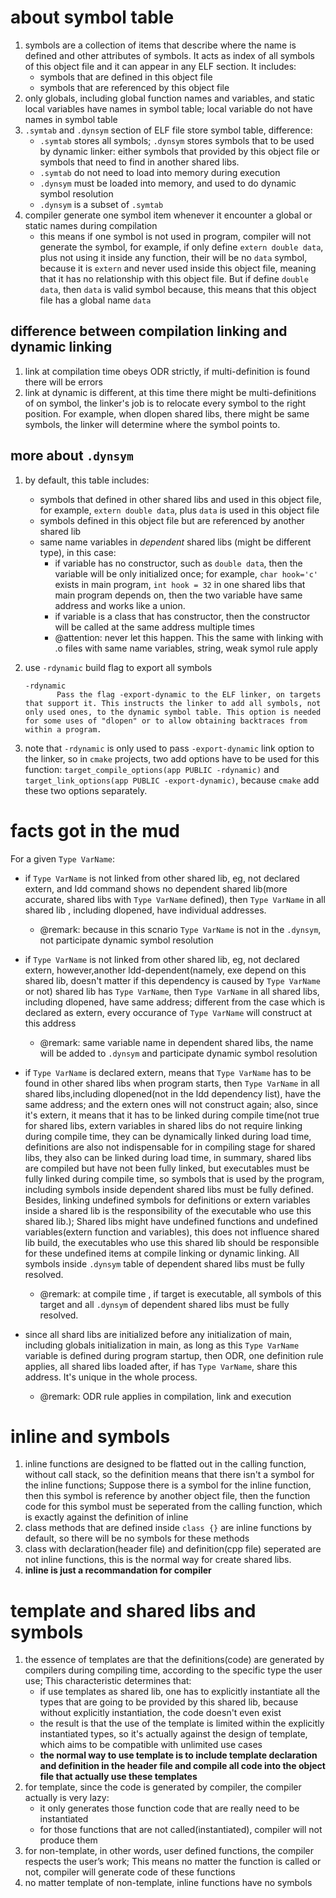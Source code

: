 
# about symbol table

1. symbols are a collection of items that describe where the name is defined and other attributes of symbols. It acts as index of all symbols of this object file and it can appear in any ELF section.  It includes:
   - symbols that are defined in this object file
   - symbols that are referenced by this object file
2. only globals, including global function names and variables, and static local variables have names in symbol table; local variable do not have names in symbol table
3. `.symtab` and `.dynsym` section of ELF file store symbol table, difference:
   - `.symtab` stores all symbols; `.dynsym` stores symbols that to be used by dynamic linker: either symbols that provided by this object file or symbols that need to find in another shared libs.
   - `.symtab` do not need to load into memory during execution
   - `.dynsym` must be loaded into memory, and used to do dynamic symbol resolution
   - `.dynsym` is a subset of `.symtab`
4. compiler generate one symbol item whenever it encounter a global or static names during compilation
   - this means if one symbol is not used in program, compiler will not generate the symbol, for example, if only define `extern double data`, plus not using it inside any function, their will be no `data` symbol, because it is `extern` and never used inside this object file, meaning that it has no relationship with this object file. But if define `double data`, then `data` is valid symbol because, this means that this object file has a global name `data`

## difference between compilation linking and dynamic linking

1. link at compilation time obeys ODR strictly, if multi-definition is found there will be errors
2. link at dynamic is different, at this time there might be multi-definitions of on symbol, the linker's job is to relocate every symbol to the right position. For example, when dlopen shared libs, there might be same symbols, the linker will determine where the symbol points to.

## more about `.dynsym`

1. by default, this table includes:

   - symbols that defined in other shared libs and used in this object file, for example, `extern double data`, plus `data` is used in this object file
   - symbols defined in this object file but are referenced by another shared lib
   - same name variables in  *dependent* shared libs (might be different type), in this case:
     - if variable has no constructor, such as `double data`, then the variable will be only initialized once; for example, `char hook='c'` exists in main program, `int hook = 32` in one shared libs that main program depends on, then the two variable have same address and works like a union.
     - if variable is a class that has constructor, then the constructor will be called at the same address multiple times
     - @attention: never let this happen. This the same with linking with .o files with same name variables, string, weak symol rule apply

2. use `-rdynamic` build flag to export all symbols

       -rdynamic
              Pass the flag -export-dynamic to the ELF linker, on targets that support it. This instructs the linker to add all symbols, not only used ones, to the dynamic symbol table. This option is needed for some uses of "dlopen" or to allow obtaining backtraces from within a program.

3. note that `-rdynamic` is only used to pass `-export-dynamic` link option to the linker, so in `cmake` projects, two add options have to be used for this function: `target_compile_options(app PUBLIC -rdynamic)` and `target_link_options(app PUBLIC -export-dynamic)`, because `cmake` add these two options separately.

# facts got in the mud

For a given `Type VarName`:

- if `Type VarName` is not linked from other shared lib, eg, not declared extern, and ldd command shows no dependent shared lib(more accurate, shared libs with `Type VarName` defined), then `Type VarName` in all shared lib , including dlopened, have individual addresses.
  - @remark: because in this scnario `Type VarName` is not in the `.dynsym`, not participate dynamic symbol resolution

- if `Type VarName` is not linked from other shared lib, eg, not declared extern, however,another ldd-dependent(namely, exe depend on this shared lib, doesn't matter if this dependency is caused by `Type VarName` or not) shared lib has `Type VarName`, then `Type VarName` in all shared libs, including dlopened, have same address; different from the case which is declared as extern, every occurance of `Type VarName` will construct at this address
  - @remark: same variable name in dependent shared libs, the name will be added to `.dynsym` and participate dynamic symbol resolution

- if `Type VarName` is declared extern, means that `Type VarName` has to be found in other shared libs when program starts, then `Type VarName` in all shared libs,including dlopened(not in the ldd dependency list), have the same address; and the extern ones will not construct again; also, since it's extern, it means that it has to be linked during compile time(not true for shared libs, extern variables in shared libs do not require linking during compile time, they can be dynamically linked during load time, definitions are also not indispensable for in compiling stage for shared libs, they also can be linked during load time, in summary, shared libs are compiled but have not been fully linked, but executables must be fully linked during compile time, so symbols that is used by the program, including symbols inside dependent shared libs must be fully defined. Besides, linking undefined symbols for definitions or extern variables inside a shared lib is the responsibility of the executable who use this shared lib.); Shared libs might have undefined functions and undefined variables(extern function and variables), this does not influence shared lib build, the executables who use this shared lib should be responsible for these undefined items at compile linking or dynamic linking. All symbols inside `.dynsym` table of dependent shared libs must be fully resolved.
  - @remark: at compile time , if target is executable, all symbols of this target and all `.dynsym` of dependent shared libs must be fully resolved.

- since all shard libs are initialized before any initialization of main, including globals initialization in main, as long as this `Type VarName` variable is defined during program startup, then ODR, one definition rule applies, all shared libs loaded after, if has `Type VarName`, share this address. It's unique in the whole process.
  - @remark: ODR rule applies in compilation, link and execution

# inline and symbols

1. inline functions are designed to be flatted out in the calling function, without call stack, so the definition means that there isn't a symbol for the inline functions; Suppose there is a symbol for the inline function, then this symbol is reference by another object file, then the function code for this symbol must be seperated from the calling function, which is exactly against the definition of inline
2. class methods that are defined inside `class {}` are inline functions by default, so there will be no symbols for these methods
3. class with declaration(header file) and definition(cpp file) seperated are not inline functions, this is the normal way for create shared libs.
4. **inline is just a recommandation for compiler**

# template and shared libs and symbols

1. the essence of templates are that the definitions(code) are generated by compilers during compiling time, according to the specific type the user use; This characteristic determines that:
   - if use templates as shared lib, one has to explicitly instantiate all the types that are going to be provided by this shared lib, because without explicitly instantiation, the code doesn't even exist
   - the result is that the use of the template is limited within the explicitly instantiated types, so it's actually against the design of template, which aims to be compatible with unlimited use cases
   - **the normal way to use template is to include template declaration and definition in the header file and compile all code into the object file that actually use these templates**
2. for template, since the code is generated by compiler, the compiler actually is very  lazy:
   - it only generates those function code that are really need to be instantiated
   - for those functions that are not called(instantiated), compiler will not produce them
3. for non-template, in other words, user defined functions, the compiler respects the user’s work; This means no matter the function is called or not, compiler will generate code of these functions
4. no matter template of non-template, inline functions have no symbols